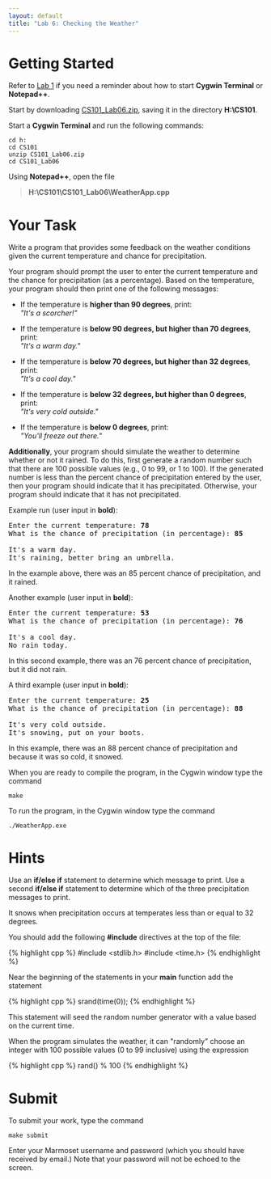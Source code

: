 ```yaml
---
layout: default
title: "Lab 6: Checking the Weather"
---
```


Getting Started
===============

Refer to [Lab 1](lab01.html) if you need a reminder about how to start **Cygwin Terminal** or **Notepad++**.

Start by downloading [CS101\_Lab06.zip](CS101_Lab06.zip), saving it in the directory **H:\\CS101**.

Start a **Cygwin Terminal** and run the following commands:

    cd h:
    cd CS101
    unzip CS101_Lab06.zip
    cd CS101_Lab06

Using **Notepad++**, open the file

> **H:\\CS101\\CS101\_Lab06\\WeatherApp.cpp**

Your Task
=========

Write a program that provides some feedback on the weather conditions given the current temperature and chance for precipitation.

Your program should prompt the user to enter the current temperature and the chance for precipitation (as a percentage). Based on the temperature, your program should then print one of the following messages:

-   If the temperature is **higher than 90 degrees**, print:  
    *"It's a scorcher!"*

-   If the temperature is **below 90 degrees, but higher than 70 degrees**, print:  
    *"It's a warm day."*

-   If the temperature is **below 70 degrees, but higher than 32 degrees**, print:  
    *"It's a cool day."*

-   If the temperature is **below 32 degrees, but higher than 0 degrees**, print:  
    *"It's very cold outside."*

-   If the temperature is **below 0 degrees**, print:  
    *"You'll freeze out there."*

**Additionally**, your program should simulate the weather to determine whether or not it rained. To do this, first generate a random number such that there are 100 possible values (e.g., 0 to 99, or 1 to 100). If the generated number is less than the percent chance of precipitation entered by the user, then your program should indicate that it has precipitated. Otherwise, your program should indicate that it has not precipitated.

Example run (user input in **bold**):

<pre>
Enter the current temperature: <b>78</b>
What is the chance of precipitation (in percentage): <b>85</b>

It's a warm day.
It's raining, better bring an umbrella.
</pre>

In the example above, there was an 85 percent chance of precipitation, and it rained.

Another example (user input in **bold**):

<pre>
Enter the current temperature: <b>53</b>
What is the chance of precipitation (in percentage): <b>76</b>

It's a cool day.
No rain today.
</pre>

In this second example, there was an 76 percent chance of precipitation, but it did not rain.

A third example (user input in **bold**):

<pre>
Enter the current temperature: <b>25</b>
What is the chance of precipitation (in percentage): <b>88</b>

It's very cold outside.
It's snowing, put on your boots.
</pre>

In this example, there was an 88 percent chance of precipitation and because it was so cold, it snowed.

When you are ready to compile the program, in the Cygwin window type the command

    make

To run the program, in the Cygwin window type the command

    ./WeatherApp.exe

Hints
=====

Use an **if/else if** statement to determine which message to print. Use a second **if/else if** statement to determine which of the three precipitation messages to print.

It snows when precipitation occurs at temperates less than or equal to 32 degrees.

You should add the following **\#include** directives at the top of the file:

{% highlight cpp %}
#include <stdlib.h>
#include <time.h>
{% endhighlight %}

Near the beginning of the statements in your **main** function add the statement

{% highlight cpp %}
srand(time(0));
{% endhighlight %}

This statement will seed the random number generator with a value based on the current time.

When the program simulates the weather, it can "randomly" choose an integer with 100 possible values (0 to 99 inclusive) using the expression

{% highlight cpp %}
rand() % 100
{% endhighlight %}

Submit
======

To submit your work, type the command

    make submit

Enter your Marmoset username and password (which you should have received by email.) Note that your password will not be echoed to the screen.
